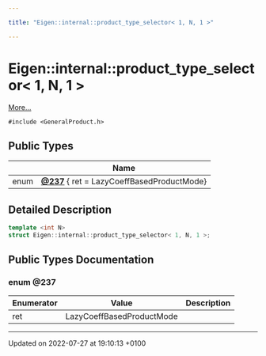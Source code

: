 ```yaml
---

title: "Eigen::internal::product_type_selector< 1, N, 1 >"

---
```


# Eigen::internal::product_type_selector< 1, N, 1 >



 [More...](#detailed-description)


`#include <GeneralProduct.h>`

## Public Types

|                | Name           |
| -------------- | -------------- |
| enum| **[@237](http://example.org/classes/structeigen_1_1internal_1_1product__type__selector_3_011_00_01n_00_011_01_4/#enum-@237)** { ret = LazyCoeffBasedProductMode} |

## Detailed Description

```cpp
template <int N>
struct Eigen::internal::product_type_selector< 1, N, 1 >;
```

## Public Types Documentation

### enum @237

| Enumerator | Value | Description |
| ---------- | ----- | ----------- |
| ret | LazyCoeffBasedProductMode|   |




-------------------------------

Updated on 2022-07-27 at 19:10:13 +0100